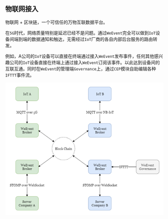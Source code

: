 ## 物联网接入
物联网 + 区块链，一个可信任的万物互联数据平台。

在`5G`时代，网络质量特别是延迟已经不是问题。通过`WeEvent`完全可以做到`IoT`设备间端到端的数据通知和触达，无需经过`IoT`厂商的各自内部后台服务的路由转发。

例如，A公司的`IoT`设备可以直接在终端通过接入`WeEvent`发布事件，任何其他感兴趣公司的`IoT`设备直接在终端上通过接入`WeEvent`订阅该事件。以此达到设备间的互联互通。同时在`WeEvent`的管理端`Governance`上，通过`CEP`模块自助编辑各种`IFTTT`事件流。

![IoTScarino.png](../image/IoTScarino.png)